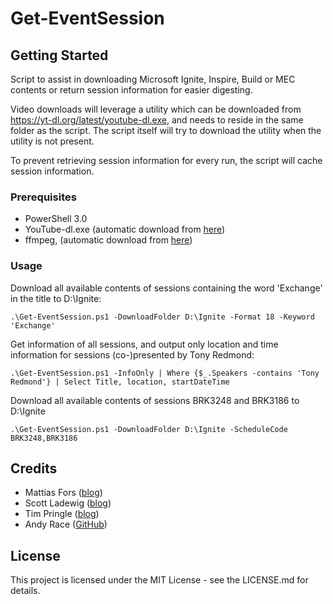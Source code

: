 # Get-EventSession

## Getting Started

Script to assist in downloading Microsoft Ignite, Inspire, Build or MEC contents or return 
session information for easier digesting. 

Video downloads will leverage a utility which can be downloaded
from https://yt-dl.org/latest/youtube-dl.exe, and needs to reside in the same folder
as the script. The script itself will try to download the utility when the utility is not present.

To prevent retrieving session information for every run, the script will cache session information.

### Prerequisites

* PowerShell 3.0
* YouTube-dl.exe (automatic download from [here](https://yt-dl.org))
* ffmpeg, (automatic download from [here](https://ffmpeg.zeranoe.com/builds/win32/static/ffmpeg-latest-win32-static.zip)) 

### Usage

Download all available contents of sessions containing the word 'Exchange' in the title to D:\Ignite:
```
.\Get-EventSession.ps1 -DownloadFolder D:\Ignite -Format 18 -Keyword 'Exchange'
```

Get information of all sessions, and output only location and time information for sessions (co-)presented by Tony Redmond:
```
.\Get-EventSession.ps1 -InfoOnly | Where {$_.Speakers -contains 'Tony Redmond'} | Select Title, location, startDateTime
```

Download all available contents of sessions BRK3248 and BRK3186 to D:\Ignite
```
.\Get-EventSession.ps1 -DownloadFolder D:\Ignite -ScheduleCode BRK3248,BRK3186
```

## Credits

* Mattias Fors ([blog](http://deploywindows.info))
* Scott Ladewig ([blog](http://ladewig.com))
* Tim Pringle ([blog](http://www.powershell.amsterdam))
* Andy Race ([GitHub](https://github.com/AndyRace))

## License

This project is licensed under the MIT License - see the LICENSE.md for details.

 
